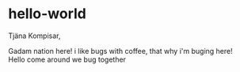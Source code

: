 # hello-world

Tjäna Kompisar,

Gadam nation here! i like bugs with coffee, that why i'm buging here!   
Hello come around we bug together
